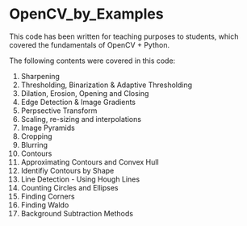 # OpenCV_by_Examples
This code has been written for teaching purposes to students, which covered the fundamentals of OpenCV + Python.

The following contents were covered in this code:
1. Sharpening
2. Thresholding, Binarization & Adaptive Thresholding
3. Dilation, Erosion, Opening and Closing
4. Edge Detection & Image Gradients
5. Perpsective Transform
6. Scaling, re-sizing and interpolations
7. Image Pyramids
8. Cropping
9. Blurring
10. Contours
11. Approximating Contours and Convex Hull
12. Identifiy Contours by Shape
13. Line Detection - Using Hough Lines
14. Counting Circles and Ellipses
15. Finding Corners
16. Finding Waldo
17. Background Subtraction Methods
